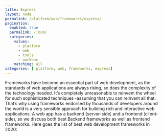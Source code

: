 ```yaml
---
title: Express
layout: node
permalink: /platform/web/frameworks/express/
pagination: 
  enabled: true
  permalink: /:num/
  categories:
    values:
      - platform
      - web
      - tools
      - workbox
    matching: all
categories: [ platform, web, frameworks, express]
---
```


Frameworks have become an essential part of web development, as the standards of web applications are always rising, so does the complexity of the technology needed. It’s completely unreasonable to reinvent the wheel for such sophisticated techniques -assuming that you can reinvent all that. That’s why using frameworks endorsed by thousands of developers around the world is a very sensible approach for building rich and interactive web applications. A web app has a backend (server-side) and a frontend (client-side), so we discuss both best Backend frameworks as well as frontend frameworks. Here goes the list of best web development frameworks in 2020:

